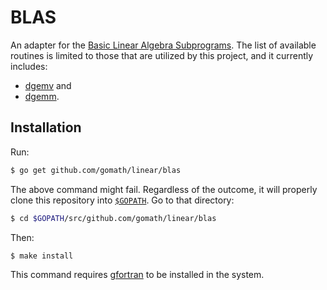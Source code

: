 # BLAS

An adapter for the
[Basic Linear Algebra Subprograms](http://www.netlib.org/blas/). The list of
available routines is limited to those that are utilized by this project, and
it currently includes:

* [dgemv](http://www.netlib.org/lapack/explore-html/dc/da8/dgemv_8f.html) and
* [dgemm](http://www.netlib.org/lapack/explore-html/dc/da8/dgemm_8f.html).

## Installation

Run:

```bash
$ go get github.com/gomath/linear/blas
```

The above command might fail. Regardless of the outcome, it will properly clone
this repository into [`$GOPATH`](https://golang.org/doc/code.html#GOPATH). Go
to that directory:

```bash
$ cd $GOPATH/src/github.com/gomath/linear/blas
```

Then:

```bash
$ make install
```

This command requires [gfortran](https://gcc.gnu.org/wiki/GFortranBinaries) to
be installed in the system.
